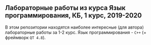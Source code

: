 ## Лабораторные работы из курса Язык программирования, КБ, 1 курс, 2019-2020

В этом репозитории находятся наиболее интересные (для автора) лабораторные работы за 1-2 курс. Язык программирования - `C++` (+ фреймворк `QT 4.8`).